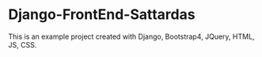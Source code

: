 # Django-FrontEnd-Sattardas
This is an example project created with Django, Bootstrap4, JQuery, HTML, JS, CSS.
